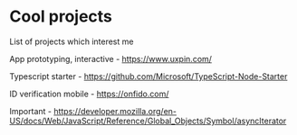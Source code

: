 # Cool projects
List of projects which interest me

App prototyping, interactive - https://www.uxpin.com/  

Typescript starter - https://github.com/Microsoft/TypeScript-Node-Starter  

ID verification mobile - https://onfido.com/  

Important - https://developer.mozilla.org/en-US/docs/Web/JavaScript/Reference/Global_Objects/Symbol/asyncIterator  
